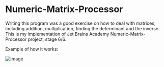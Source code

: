 # Numeric-Matrix-Processor
Writing this program was a good exercise on how to deal with matrices, including addition, multiplication, finding the determinant and the inverse.
This is my implementation of Jet Brains Academy Numeric-Matrix-Processor project, stage 6/6.

Example of how it works:

![image](https://user-images.githubusercontent.com/69851038/118030624-ee74b380-b33b-11eb-858e-a43e03e8dcde.png)





